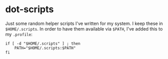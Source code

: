 # dot-scripts

Just some random helper scripts I've written for my system. I keep these in `$HOME/.scripts`. In order to have them available via `$PATH`, I've added this to my `.profile`:

    if [ -d "$HOME/.scripts" ] ; then
        PATH="$HOME/.scripts:$PATH"
    fi
